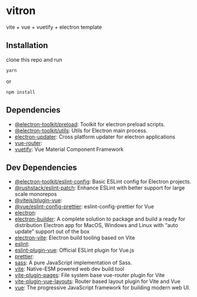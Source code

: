# vitron

vite + vue + vuetify + electron template

## Installation

clone this repo and run

```
yarn
```

or

```
npm install
```

## Dependencies

- [@electron-toolkit/preload](https://github.com/alex8088/electron-toolkit): Toolkit for electron preload scripts.
- [@electron-toolkit/utils](https://github.com/alex8088/electron-toolkit): Utils for Electron main process.
- [electron-updater](https://github.com/electron-userland/electron-builder): Cross platform updater for electron applications
- [vue-router](https://github.com/vuejs/router):
- [vuetify](https://github.com/vuetifyjs/vuetify): Vue Material Component Framework

## Dev Dependencies

- [@electron-toolkit/eslint-config](https://github.com/alex8088/electron-toolkit): Basic ESLint config for Electron projects.
- [@rushstack/eslint-patch](https://github.com/microsoft/rushstack): Enhance ESLint with better support for large scale monorepos
- [@vitejs/plugin-vue](https://github.com/vitejs/vite-plugin-vue):
- [@vue/eslint-config-prettier](https://github.com/vuejs/eslint-config-prettier): eslint-config-prettier for Vue
- [electron]():
- [electron-builder](https://github.com/electron-userland/electron-builder): A complete solution to package and build a ready for distribution Electron app for MacOS, Windows and Linux with “auto update” support out of the box
- [electron-vite](https://github.com/alex8088/electron-vite): Electron build tooling based on Vite
- [eslint]():
- [eslint-plugin-vue](https://github.com/vuejs/eslint-plugin-vue): Official ESLint plugin for Vue.js
- [prettier]():
- [sass](https://github.com/sass/dart-sass): A pure JavaScript implementation of Sass.
- [vite](https://github.com/vitejs/vite): Native-ESM powered web dev build tool
- [vite-plugin-pages](https://github.com/hannoeru/vite-plugin-pages): File system base vue-router plugin for Vite
- [vite-plugin-vue-layouts](https://github.com/johncampionjr/vite-plugin-vue-layouts): Router based layout plugin for Vite and Vue
- [vue](https://github.com/vuejs/core): The progressive JavaScript framework for building modern web UI.
